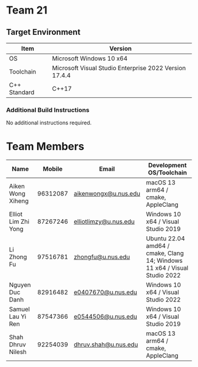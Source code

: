 # Team 21

## Target Environment

| Item         | Version                                                  |
|--------------|----------------------------------------------------------|
| OS           | Microsoft Windows 10 x64                                 |
| Toolchain    | Microsoft Visual Studio Enterprise 2022 Version 17.4.4   |
| C++ Standard | C++17                                                    |

### Additional Build Instructions

No additional instructions required.

# Team Members

| Name                | Mobile   | Email                 | Development OS/Toolchain                                                  |
|---------------------|----------|-----------------------|---------------------------------------------------------------------------|
| Aiken Wong Xiheng   | 96312087 | aikenwongx@u.nus.edu  | macOS 13 arm64 / cmake, AppleClang                                        |
| Elliot Lim Zhi Yong | 87267246 | elliotlimzy@u.nus.edu | Windows 10 x64 / Visual Studio 2019                                       |
| Li Zhong Fu         | 97516781 | zhongfu@u.nus.edu     | Ubuntu 22.04 amd64 / cmake, Clang 14; Windows 11 x64 / Visual Studio 2022 |
| Nguyen Duc Danh     | 82916482 | e0407670@u.nus.edu    | Windows 10 x64 / Visual Studio 2022                                       |
| Samuel Lau Yi Ren   | 87547366 | e0544506@u.nus.edu    | Windows 10 x64 / Visual Studio 2019                                       |
| Shah Dhruv Nilesh   | 92254039 | dhruv.shah@u.nus.edu  | macOS 13 arm64 / cmake, AppleClang                                        |
